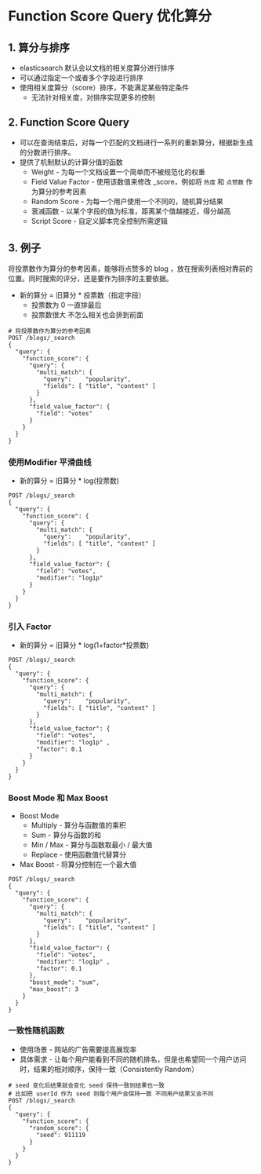 # Function Score Query 优化算分

## 1. 算分与排序

* elasticsearch 默认会以文档的相关度算分进行排序
* 可以通过指定一个或者多个字段进行排序
* 使用相关度算分（score）排序，不能满足某些特定条件
  * 无法针对相关度，对排序实现更多的控制



## 2. Function Score Query

* 可以在查询结束后，对每一个匹配的文档进行一系列的重新算分，根据新生成的分数进行排序。
* 提供了机制默认的计算分值的函数
  * Weight - 为每一个文档设置一个简单而不被规范化的权重
  * Field Value Factor - 使用该数值来修改 _score，例如将 `热度` 和 `点赞数` 作为算分的参考因素
  * Random Score - 为每一个用户使用一个不同的，随机算分结果
  * 衰减函数 - 以某个字段的值为标准，距离某个值越接近，得分越高
  * Script Score - 自定义脚本完全控制所需逻辑

## 3. 例子

将投票数作为算分的参考因素，能够将点赞多的 blog ，放在搜索列表相对靠前的位置。同时搜索的评分，还是要作为排序的主要依据。

* 新的算分 = 旧算分 * 投票数（指定字段）
  * 投票数为 0  一直排最后
  * 投票数很大 不怎么相关也会排到前面



```shell
# 将投票数作为算分的参考因素
POST /blogs/_search
{
  "query": {
    "function_score": {
      "query": {
        "multi_match": {
          "query":    "popularity",
          "fields": [ "title", "content" ]
        }
      },
      "field_value_factor": {
        "field": "votes"
      }
    }
  }
}
```

### 使用Modifier 平滑曲线

* 新的算分 = 旧算分 * log(投票数)

```shell
POST /blogs/_search
{
  "query": {
    "function_score": {
      "query": {
        "multi_match": {
          "query":    "popularity",
          "fields": [ "title", "content" ]
        }
      },
      "field_value_factor": {
        "field": "votes",
        "modifier": "log1p"
      }
    }
  }
}
```

### 引入 Factor

* 新的算分 = 旧算分 * log(1+factor*投票数)

```shell
POST /blogs/_search
{
  "query": {
    "function_score": {
      "query": {
        "multi_match": {
          "query":    "popularity",
          "fields": [ "title", "content" ]
        }
      },
      "field_value_factor": {
        "field": "votes",
        "modifier": "log1p" ,
        "factor": 0.1
      }
    }
  }
}
```



### Boost Mode 和 Max Boost

* Boost Mode
  * Multiply - 算分与函数值的乘积
  * Sum - 算分与函数的和
  * Min / Max - 算分与函数取最小 / 最大值
  * Replace - 使用函数值代替算分
* Max Boost - 将算分控制在一个最大值

```shell
POST /blogs/_search
{
  "query": {
    "function_score": {
      "query": {
        "multi_match": {
          "query":    "popularity",
          "fields": [ "title", "content" ]
        }
      },
      "field_value_factor": {
        "field": "votes",
        "modifier": "log1p" ,
        "factor": 0.1
      },
      "boost_mode": "sum",
      "max_boost": 3
    }
  }
}
```



### 一致性随机函数

* 使用场景 - 网站的广告需要提高展现率
* 具体需求 - 让每个用户能看到不同的随机排名，但是也希望同一个用户访问时，结果的相对顺序，保持一致（Consistently Random）

```shell
# seed 变化后结果就会变化 seed 保持一致则结果也一致
# 比如把 userId 作为 seed 则每个用户会保持一致 不同用户结果又会不同
POST /blogs/_search
{
  "query": {
    "function_score": {
      "random_score": {
        "seed": 911119
      }
    }
  }
}
```

